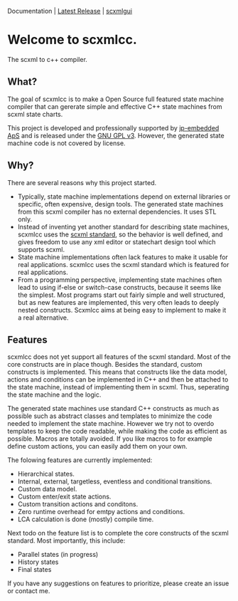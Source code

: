 Documentation | [Latest Release](https://github.com/jp-embedded/scxmlcc/releases) | [scxmlgui](https://code.google.com/p/scxmlgui/)
# Welcome to scxmlcc.
The scxml to c++ compiler.

## What?
The goal of scxmlcc is to make a Open Source full featured state machine compiler that can gererate simple and effective C++ state machines from scxml state charts.

This project is developed and professionally supported by [jp-embedded ApS](http://jp-embedded.com) and is released under the [GNU GPL v3](http://www.gnu.org/licenses/gpl.html). However, the generated state machine code is not covered by license.

## Why?

There are several reasons why this project started.

* Typically, state machine implementations depend on external libraries or specific, often expensive, design tools. The generated state machines from this scxml compiler has no external dependencies. It uses STL only.
* Instead of inventing yet another standard for describing state machines, scxmlcc uses the [scxml standard](http://www.w3.org/TR/scxml/), so the behavior is well defined, and gives freedom to use any xml editor or statechart design tool which supports scxml.
* State machine implementations often lack features to make it usable for real applications. scxmlcc uses the scxml standard which is featured for real applications.
* From a programming perspective, implementing state machines often lead to using if-else or switch-case constructs, because it seems like the simplest. Most programs start out fairly simple and well structured, but as new features are implemented, this very often leads to deeply nested constructs. Scxmlcc aims at being easy to implement to make it a real alternative.

## Features

scxmlcc does not yet support all features of the scxml standard. Most of the core constructs are in place though. Besides the standard, custom constructs is implemented. This means that constructs like the data model, actions and conditions can be implemented in C++ and then be attached to the state machine, instead of implementing them in scxml. Thus, seperating the state machine and the logic.

The generated state machines use standard C++ constructs as much as possible such as abstract classes and templates to minimize the code needed to implement the state machine. However we try not to overdo templates to keep the code readable, while making the code as efficient as possible. Macros are totally avoided. If you like macros to for example define custom actions, you can easily add them on your own.

The folowing features are currently implemented:
* Hierarchical states.
* Internal, external, targetless, eventless and conditional transitions.
* Custom data model.
* Custom enter/exit state actions.
* Custom transition actions and conditons.
* Zero runtime overhead for emtpy actions and conditions.
* LCA calculation is done (mostly) compile time.

Next todo on the feature list is to complete the core constructs of the scxml standard. Most importantly, this include:

* Parallel states (in progress)
* History states
* Final states

If you have any suggestions on features to prioritize, please create an issue or contact me.
